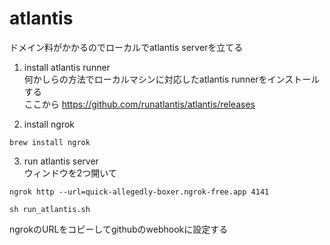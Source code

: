 # atlantis
ドメイン料がかかるのでローカルでatlantis serverを立てる

1. install atlantis runner<br>
何かしらの方法でローカルマシンに対応したatlantis runnerをインストールする<br>
ここから
   https://github.com/runatlantis/atlantis/releases

2. install ngrok<br>
```
brew install ngrok
```

3. run atlantis server<br>
ウィンドウを2つ開いて
```
ngrok http --url=quick-allegedly-boxer.ngrok-free.app 4141
```
```
sh run_atlantis.sh
```

ngrokのURLをコピーしてgithubのwebhookに設定する<br>
